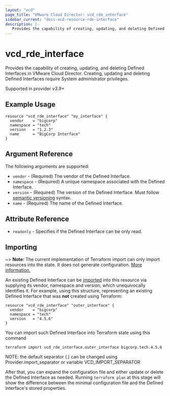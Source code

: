 ```yaml
---
layout: "vcd"
page_title: "VMware Cloud Director: vcd_rde_interface"
sidebar_current: "docs-vcd-resource-rde-interface"
description: |-
   Provides the capability of creating, updating, and deleting Defined Interfaces in VMware Cloud Director.
---
```


# vcd\_rde\_interface

Provides the capability of creating, updating, and deleting Defined Interfaces in VMware Cloud Director.
Creating, updating and deleting Defined Interfaces require System administrator privileges.

Supported in provider *v3.9+*

## Example Usage

```hcl
resource "vcd_rde_interface" "my_interface" {
  vendor    = "bigcorp"
  namespace = "tech"
  version   = "1.2.3"
  name      = "BigCorp Interface"
}
```

## Argument Reference

The following arguments are supported:

* `vendor` - (Required) The vendor of the Defined Interface.
* `namespace` - (Required) A unique namespace associated with the Defined Interface.
* `version` - (Required) The version of the Defined Interface. Must follow [semantic versioning](https://semver.org/) syntax.
* `name` - (Required) The name of the Defined Interface.

## Attribute Reference

* `readonly` - Specifies if the Defined Interface can be only read.

## Importing

~> **Note:** The current implementation of Terraform import can only import resources into the state. It does not generate
configuration. [More information.][docs-import]

An existing Defined Interface can be [imported][docs-import] into this resource via supplying its vendor, namespace and version, which
unequivocally identifies it.
For example, using this structure, representing an existing Defined Interface that was **not** created using Terraform:

```hcl
resource "vcd_rde_interface" "outer_interface" {
  vendor    = "bigcorp"
  namespace = "tech"
  version   = "4.5.6"
}
```

You can import such Defined Interface into Terraform state using this command

```
terraform import vcd_rde_interface.outer_interface bigcorp.tech.4.5.6
```

NOTE: the default separator (.) can be changed using Provider.import_separator or variable VCD_IMPORT_SEPARATOR

[docs-import]:https://www.terraform.io/docs/import/

After that, you can expand the configuration file and either update or delete the Defined Interface as needed. Running `terraform plan`
at this stage will show the difference between the minimal configuration file and the Defined Interface's stored properties.
